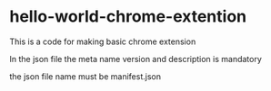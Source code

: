 # hello-world-chrome-extention
This is a code for making basic chrome extension

In the json file the meta name version and description is mandatory

the json file name must be manifest.json

